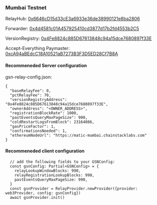 ### Mumbai Testnet

RelayHub: [0x6646cD15d33cE3a6933e36de38990121e8ba2806](https://explorer-mumbai.maticvigil.com/address/0x6646cD15d33cE3a6933e36de38990121e8ba2806)

Forwarder: [0x4d4581c01A457925410cd3877d17b2fd4553b2C5](https://explorer-mumbai.maticvigil.com/address/0x4d4581c01A457925410cd3877d17b2fd4553b2C5)

VersionRegistry: [0x4Fe8824c885D67613848c94a15dce7680897f33E](https://explorer-mumbai.maticvigil.com/address/0x4Fe8824c885D67613848c94a15dce7680897f33E)

Accept-Everything Paymaster: [0xcA94aBEdcC18A10521aB7273B3F3D5ED28Cf7B8A](https://explorer-mumbai.maticvigil.com/address/0xcA94aBEdcC18A10521aB7273B3F3D5ED28Cf7B8A)

#### Recommeneded Server configuration
gsn-relay-config.json:
```
{
  "baseRelayFee": 0,
  "pctRelayFee": 70,
  "versionRegistryAddress": "0x4Fe8824c885D67613848c94a15dce7680897f33E",
  "ownerAddress": "<OWNER_ADDRESS>",
  "registrationBlockRate": 1000,
  "pastEventsQueryMaxPageSize": 900,
  "coldRestartLogsFromBlock": 23164086,
  "gasPriceFactor": 1,
  "confirmationsNeeded": 1,
  "ethereumNodeUrl": "https://matic-mumbai.chainstacklabs.com"
}
```
#### Recommeneded client configuration
```
  // add the following fields to your GSNConfig:
  const gsnConfig: Partial<GSNConfig> = {
    relayLookupWindowBlocks: 990,
    relayRegistrationLookupBlocks: 990,
    pastEventsQueryMaxPageSize: 990,
  }
  const gsnProvider = RelayProvider.newProvider({provider: web3Provider, config: gsnConfig})
  await gsnProvider.init()
```

